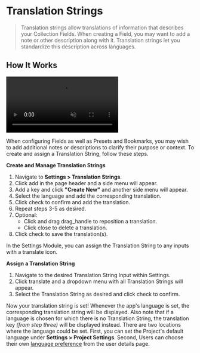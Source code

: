 # Translation Strings

> Translation strings allow translations of information that describes your Collection Fields. When creating a Field,
> you may want to add a note or other description along with it. Translation strings let you standardize this
> description across languages.

## How It Works

<video autoplay muted loop controls>
<source src="https://cdn.directus.io/docs/v9/configuration/translation-strings/translation-strings-20220615A/translation-strings-20220615A.mp4" type="video/mp4" />
</video>

When configuring Fields as well as Presets and Bookmarks, you may wish to add additional notes or descriptions to
clarify their purpose or context. To create and assign a Translation String, follow these steps.

**Create and Manage Translation Strings**

1. Navigate to **Settings > Translation Strings**.
2. Click <span mi btn>add</span> in the page header and a side menu will appear.
3. Add a key and click **"Create New"** and another side menu will appear.
4. Select the language and add the corresponding translation.
5. Click <span mi btn>check</span> to confirm and add the translation.
6. Repeat steps 3-5 as desired.
7. Optional:
   - Click and drag <span mi icon>drag_handle</span> to reposition a translation.
   - Click <span mi icon>close</span> to delete a translation.
8. Click <span mi btn>check</span> to save the translation(s).

In the Settings Module, you can assign the Translation String to any inputs with a <span mi icon>translate</span> icon.

**Assign a Translation String**

1. Navigate to the desired Translation String Input within Settings.
2. Click <span mi icon>translate</span> and a dropdown menu with all Translation Strings will appear.
3. Select the Translation String as desired and click <span mi btn>check</span> to confirm.

Now your translation string is set! Whenever the app's language is set, the corresponding translation string will be
displayed. Also note that if a language is chosen for which there is no Translation String, the translation key _(from
step three)_ will be displayed instead. There are two locations where the language could be set. First, you can set the
Project's default language under **Settings > Project Settings**. Second, Users can choose their own
[language preference](/app/user-directory/#user-preferences) from the user details page.

